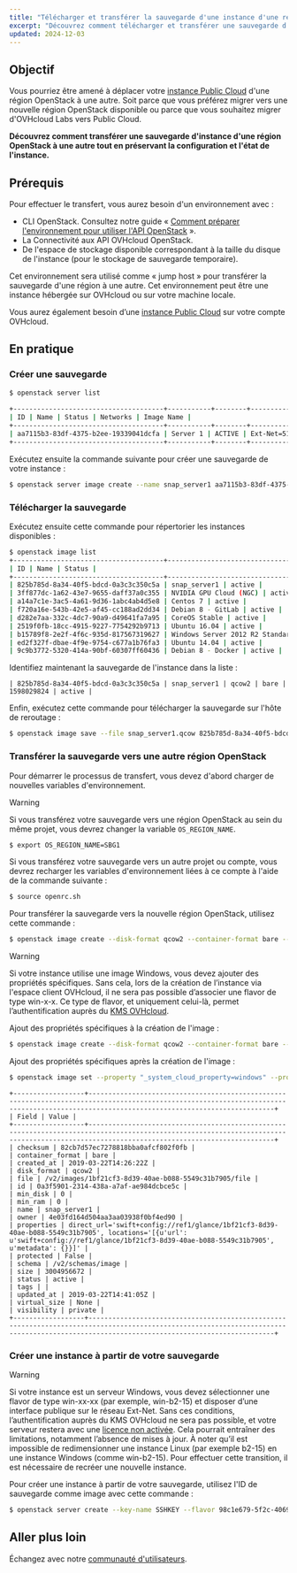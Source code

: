 ```yaml
---
title: "Télécharger et transférer la sauvegarde d'une instance d'une région OpenStack à une autre"
excerpt: "Découvrez comment télécharger et transférer une sauvegarde d'instance d'une région OpenStack à une autre tout en préservant la configuration et l'état de l'instance"
updated: 2024-12-03
---
```


## Objectif

Vous pourriez être amené à déplacer votre [instance Public Cloud](/links/public-cloud/compute) d'une région OpenStack à une autre. Soit parce que vous préférez migrer vers une nouvelle région OpenStack disponible ou parce que vous souhaitez migrer d'OVHcloud Labs vers Public Cloud.

**Découvrez comment transférer une sauvegarde d'instance d'une région OpenStack à une autre tout en préservant la configuration et l'état de l'instance.**

## Prérequis

Pour effectuer le transfert, vous aurez besoin d'un environnement avec :

- CLI OpenStack. Consultez notre guide « [Comment préparer l'environnement pour utiliser l'API OpenStack](/pages/public_cloud/compute/prepare_the_environment_for_using_the_openstack_api) ».
- La Connectivité aux API OVHcloud OpenStack.
- De l'espace de stockage disponible correspondant à la taille du disque de l'instance (pour le stockage de sauvegarde temporaire).

Cet environnement sera utilisé comme « jump host » pour transférer la sauvegarde d'une région à une autre. Cet environnement peut être une instance hébergée sur OVHcloud ou sur votre machine locale.

Vous aurez également besoin d’une [instance Public Cloud](/links/public-cloud/compute) sur votre compte OVHcloud.

## En pratique

### Créer une sauvegarde

```bash
$ openstack server list
 
+--------------------------------------+-----------+--------+--------------------------------------------------+--------------+
| ID | Name | Status | Networks | Image Name |
+--------------------------------------+-----------+--------+--------------------------------------------------+--------------+
| aa7115b3-83df-4375-b2ee-19339041dcfa | Server 1 | ACTIVE | Ext-Net=51.xxx.xxx.xxx, 2001:41d0:xxx:xxxx::xxxx | Ubuntu 16.04 |
+--------------------------------------+-----------+--------+--------------------------------------------------+--------------+
```

Exécutez ensuite la commande suivante pour créer une sauvegarde de votre instance :

```bash
$ openstack server image create --name snap_server1 aa7115b3-83df-4375-b2ee-19339041dcfa
```

### Télécharger la sauvegarde

Exécutez ensuite cette commande pour répertorier les instances disponibles :

```bash
$ openstack image list
+--------------------------------------+-----------------------------------------------+--------+
| ID | Name | Status |
+--------------------------------------+-----------------------------------------------+--------+
| 825b785d-8a34-40f5-bdcd-0a3c3c350c5a | snap_server1 | active |
| 3ff877dc-1a62-43e7-9655-daff37a0c355 | NVIDIA GPU Cloud (NGC) | active |
| a14a7c1e-3ac5-4a61-9d36-1abc4ab4d5e8 | Centos 7 | active |
| f720a16e-543b-42e5-af45-cc188ad2dd34 | Debian 8 - GitLab | active |
| d282e7aa-332c-4dc7-90a9-d49641fa7a95 | CoreOS Stable | active |
| 2519f0fb-18cc-4915-9227-7754292b9713 | Ubuntu 16.04 | active |
| b15789f8-2e2f-4f6c-935d-817567319627 | Windows Server 2012 R2 Standard - UEFI | active |
| ed2f327f-dbae-4f9e-9754-c677a1b76fa3 | Ubuntu 14.04 | active |
| 9c9b3772-5320-414a-90bf-60307ff60436 | Debian 8 - Docker | active |
```

Identifiez maintenant la sauvegarde de l'instance dans la liste :

```text
| 825b785d-8a34-40f5-bdcd-0a3c3c350c5a | snap_server1 | qcow2 | bare | 1598029824 | active |
```

Enfin, exécutez cette commande pour télécharger la sauvegarde sur l'hôte de reroutage :

```bash
$ openstack image save --file snap_server1.qcow 825b785d-8a34-40f5-bdcd-0a3c3c350c5a
```

<a name="transfer"></a>

### Transférer la sauvegarde vers une autre région OpenStack

Pour démarrer le processus de transfert, vous devez d'abord charger de nouvelles variables d'environnement.

> [!warning]
>
> Si vous transférez votre sauvegarde vers une région OpenStack au sein du même projet, vous devrez changer la variable `OS_REGION_NAME`.
>

```bash
$ export OS_REGION_NAME=SBG1
```

Si vous transférez votre sauvegarde vers un autre projet ou compte, vous devrez recharger les variables d'environnement liées à ce compte à l'aide de la commande suivante :

```bash
$ source openrc.sh
```

Pour transférer la sauvegarde vers la nouvelle région OpenStack, utilisez cette commande :

```bash
$ openstack image create --disk-format qcow2 --container-format bare --file snap_server1.qcow snap_server1
```

> [!warning]
>
> Si votre instance utilise une image Windows, vous devez ajouter des propriétés spécifiques. Sans cela, lors de la création de l’instance via l'espace client OVHcloud, il ne sera pas possible d’associer une flavor de type win-x-x. Ce type de flavor, et uniquement celui-là, permet l’authentification auprès du [KMS OVHcloud](/pages/manage_and_operate/kms/quick-start).
>

Ajout des propriétés spécifiques à la création de l'image :

```bash
$ openstack image create --disk-format qcow2 --container-format bare --file snap_server1.qcow --property "_system_cloud_property=windows" --property "distro_family=windows" --property "os_type=windows" snap_server1
```

Ajout des propriétés spécifiques après la création de l'image :

```bash
$ openstack image set --property "_system_cloud_property=windows" --property "distro_family=windows" --property "os_type=windows" <image_uuid>
```

```text
+------------------+-------------------------------------------------------------------------------------------------------------------------------------------------------------------------------------------+
| Field | Value |
+------------------+-------------------------------------------------------------------------------------------------------------------------------------------------------------------------------------------+
| checksum | 82cb7d57ec7278818bba0afcf802f0fb |
| container_format | bare |
| created_at | 2019-03-22T14:26:22Z |
| disk_format | qcow2 |
| file | /v2/images/1bf21cf3-8d39-40ae-b088-5549c31b7905/file |
| id | 0a3f5901-2314-438a-a7af-ae984dcbce5c |
| min_disk | 0 |
| min_ram | 0 |
| name | snap_server1 |
| owner | 4e03fd164d504aa3aa03938f0bf4ed90 |
| properties | direct_url='swift+config://ref1/glance/1bf21cf3-8d39-40ae-b088-5549c31b7905', locations='[{u'url': u'swift+config://ref1/glance/1bf21cf3-8d39-40ae-b088-5549c31b7905', u'metadata': {}}]' |
| protected | False |
| schema | /v2/schemas/image |
| size | 3004956672 |
| status | active |
| tags | |
| updated_at | 2019-03-22T14:41:05Z |
| virtual_size | None |
| visibility | private |
+------------------+-------------------------------------------------------------------------------------------------------------------------------------------------------------------------------------------+
```

### Créer une instance à partir de votre sauvegarde

> [!warning]
>
> Si votre instance est un serveur Windows, vous devez sélectionner une flavor de type win-xx-xx (par exemple, win-b2-15) et disposer d’une interface publique sur le réseau Ext-Net. Sans ces conditions, l’authentification auprès du KMS OVHcloud ne sera pas possible, et votre serveur restera avec une [licence non activée](/pages/public_cloud/compute/activate-windows-license-private-mode). Cela pourrait entraîner des limitations, notamment l’absence de mises à jour. À noter qu’il est impossible de redimensionner une instance Linux (par exemple b2-15) en une instance Windows (comme win-b2-15). Pour effectuer cette transition, il est nécessaire de recréer une nouvelle instance.
>

Pour créer une instance à partir de votre sauvegarde, utilisez l'ID de sauvegarde comme image avec cette commande :

```bash
$ openstack server create --key-name SSHKEY --flavor 98c1e679-5f2c-4069-b4da-4a4f7179b758 --image 0a3f5901-2314-438a-a7af-ae984dcbce5c Server1_from_snap
```

## Aller plus loin

Échangez avec notre [communauté d'utilisateurs](/links/community).